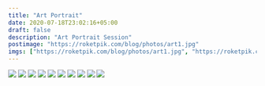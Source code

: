 ```yaml
---
title: "Art Portrait"
date: 2020-07-18T23:02:16+05:00
draft: false
description: "Art Portrait Session"
postimage: "https://roketpik.com/blog/photos/art1.jpg"
imgs: ["https://roketpik.com/blog/photos/art1.jpg", "https://roketpik.com/blog/photos/art2.jpg", "https://roketpik.com/blog/photos/art3.jpg", "https://roketpik.com/blog/photos/art4.jpg", "https://roketpik.com/blog/photos/art5.jpg", "https://roketpik.com/blog/photos/art6.jpg","https://roketpik.com/blog/photos/art7.jpg", "https://roketpik.com/blog/photos/art8.jpg", "https://roketpik.com/blog/photos/art9.jpg", "https://roketpik.com/blog/photos/art10.jpg"]
---
```


![](https://roketpik.com/blog/photos/art1.jpg)
![](https://roketpik.com/blog/photos/art2.jpg)
![](https://roketpik.com/blog/photos/art3.jpg)
![](https://roketpik.com/blog/photos/art4.jpg)
![](https://roketpik.com/blog/photos/art5.jpg)
![](https://roketpik.com/blog/photos/art6.jpg)
![](https://roketpik.com/blog/photos/art7.jpg)
![](https://roketpik.com/blog/photos/art8.jpg)
![](https://roketpik.com/blog/photos/art9.jpg)
![](https://roketpik.com/blog/photos/art10.jpg)